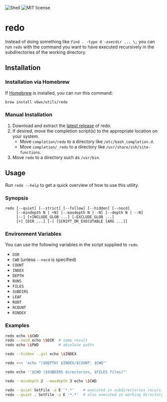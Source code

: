 ![Shell](https://img.shields.io/github/languages/top/vbwx/redo?style=flat)
![MIT license](https://img.shields.io/github/license/vbwx/redo?style=flat)

# redo

Instead of doing something like `find . -type d -execdir ... \;` you can run `redo` with the command you want to have executed recursively in the subdirectories of the working directory.

## Installation

### Installation via Homebrew

If [Homebrew](https://brew.sh) is installed, you can run this command:

```sh
brew install vbwx/utils/redo
```

### Manual Installation

1. Download and extract the [latest release](https://github.com/vbwx/redo/releases/latest) of redo.
2. If desired, move the completion script(s) to the appropriate location on your system.
   - Move `completion/redo` to a directory like `/etc/bash_completion.d`.
   - Move `completion/_redo` to a directory like `/usr/share/zsh/site-functions`.
3. Move `redo` to a directory such as `/usr/bin`.

## Usage

Run `redo --help` to get a quick overview of how to use this utility.

### Synopsis

    redo [--quiet] [--strict] [--follow] [--hidden] [--nocd]
         [--mindepth N | +N] [--maxdepth N | -N] [--depth N | --N]
         [--] [+INCLUDE_GLOB ...] [-EXCLUDE_GLOB ...]
         [+] [DIR ...] [-] [SCRIPT_OR_EXECUTABLE [ARG ...]]

### Environment Variables

You can use the following variables in the script supplied to `redo`.

- `DIR`
- `CWD` (unless `--nocd` is specified)
- `COUNT`
- `INDEX`
- `DEPTH`
- `RUNS`
- `FILES`
- `SUBDIRS`
- `LEAF`
- `ROOT`
- `RCOUNT`
- `RINDEX`

### Examples

```sh
redo echo \$CWD
redo --nocd echo \$DIR  # same result
redo echo \$PWD         # absolute paths
```

```sh
redo --hidden -.git echo \$INDEX
```

```sh
redo <<< 'echo "($DEPTH) $INDEX/$COUNT: $CWD"'
```

```sh
redo echo '"$CWD ($SUBDIRS directories, $FILES files)"'
```

```sh
redo --mindepth 2 --maxdepth 3 echo \$CWD
```

```sh
redo --quiet SetFile -a E '*.*'    # executed in subdirectories recursively
redo --quiet . SetFile -a E '*.*'  # also executed in working directory
```
